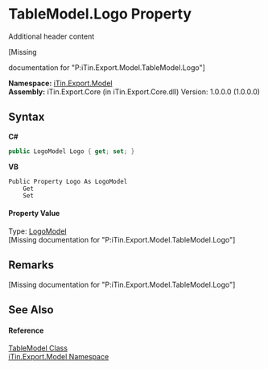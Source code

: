 # TableModel.Logo Property 
Additional header content 

\[Missing <summary> documentation for "P:iTin.Export.Model.TableModel.Logo"\]

**Namespace:**&nbsp;<a href="ef57ffcc-e95e-b212-5a46-9aa6f5a3511f">iTin.Export.Model</a><br />**Assembly:**&nbsp;iTin.Export.Core (in iTin.Export.Core.dll) Version: 1.0.0.0 (1.0.0.0)

## Syntax

**C#**<br />
``` C#
public LogoModel Logo { get; set; }
```

**VB**<br />
``` VB
Public Property Logo As LogoModel
	Get
	Set
```


#### Property Value
Type: <a href="89a81055-7316-5a16-01a1-11c8d4acd914">LogoModel</a><br />\[Missing <value> documentation for "P:iTin.Export.Model.TableModel.Logo"\]

## Remarks
\[Missing <remarks> documentation for "P:iTin.Export.Model.TableModel.Logo"\]

## See Also


#### Reference
<a href="3ebdc48d-cea3-5217-fae3-a33752b7657c">TableModel Class</a><br /><a href="ef57ffcc-e95e-b212-5a46-9aa6f5a3511f">iTin.Export.Model Namespace</a><br />